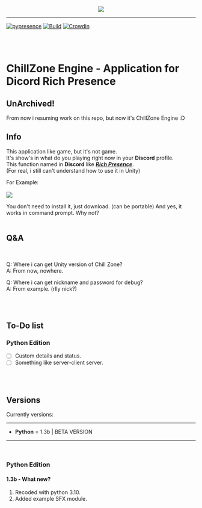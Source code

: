 <p align="center"><a href="https://github.com/BlueBerrySans365/chill-zone-DRPC"> <img align="middle" src="https://github.com/BlueBerrySans365/chill-zone-DRPC/blob/master/assets/rerert.png"></a></p>
<!--style="width:530px;height:305px;"-->  


-------------


[![pypresence](https://img.shields.io/badge/using-pypresence-00bb88.svg?style=for-the-badge&logo=discord&logoWidth=20)](https://github.com/qwertyquerty/pypresence)    [![Build](https://github.com/BlueBerrySans365/ChillZone-Engine/actions/workflows/python-app.yml/badge.svg?branch=master)](https://github.com/BlueBerrySans365/ChillZone-Engine/)    [![Crowdin](https://badges.crowdin.net/chillzonerpc-beta/localized.svg)](https://crowdin.com/project/chillzonerpc-beta)

<br><br>

<!-- ![](https://github.com/BlueBerrySans365/chill-zone-DRPC/blob/master/assets/rerert.png) -->
# ChillZone Engine - Application for Dicord Rich Presence


## UnArchived!
From now i resuming work on this repo, but now it's ChillZone Engine :D

## Info 
This application like game, but it's not game.  
It's show's in what do you playing right now in your **Discord** profile.  
This function named in **Discord** like [***Rich Presence***](https://discord.com/developers/docs/rich-presence/how-to).  
(For real, i still can't understand how to use it in Unity)  
  
For Example:<br><br>
![](https://github.com/BlueBerrySans365/chill-zone-DRPC/blob/master/assets/DiscordPTB_6814HX123x.png)

  
You don't need to install it, just download. (can be portable)
And yes, it works in command prompt. Why not?
<br><br>
## Q&A 
<br>
  
Q: Where i can get Unity version of Chill Zone?  
A: From now, nowhere.  
  
Q: Where i can get nickname and password for debug?  
A: From example. (rlly nick?)  
  
<br><br>
## To-Do list

### Python Edition
- [ ] Custom details and status. 
- [ ] Something like server-client server.
     
<br><br>
## Versions
Currently versions:
<br>

------  
- **Python** = 1.3b | BETA VERSION <br>
------  

<br>

### Python Edition
#### 1.3b - What new?
1. Recoded with python 3.10.
2. Added example SFX module.

<br><br>
